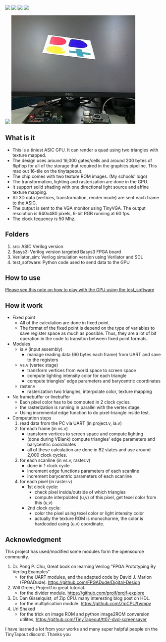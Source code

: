 ![](../../workflows/gds/badge.svg) ![](../../workflows/docs/badge.svg) ![](../../workflows/test/badge.svg) ![](../../workflows/fpga/badge.svg)

![](https://github.com/pongsagon/tt07-tiniest-gpu/blob/main/test_software/tt-ezgif.com-crop.gif)
![](https://github.com/pongsagon/tt07-tiniest-gpu/blob/main/test_software/pic.jpg)

## What is it

- This is a tiniest ASIC GPU.  It can render a quad using two triangles with texture mapped.
- The design uses around 16,000 gates/cells and around 200 bytes of flipflop for all of the storage that required in the graphics pipeline.  This max out 16-tile on the tinytapeout.
- The chip comes with two texture ROM images. (My schools' logo)
- The transformation, lighting and rasterization are done in the GPU.
- It support solid shading with one directional light source and affine texture mapping.
- All 3D data (vertices, transformation, render mode) are sent each frame to the ASIC.
- The output is sent to the VGA monitor using TinyVGA.  The output resolution is 640x480 pixels, 6-bit RGB running at 60 fps.
- The clock fequency is 50 Mhz.

## Folders

1. src: ASIC Verilog version
2. Basys3: Verilog version targeted Basys3 FPGA board
3. Verilator_sim: Verilog simulation version using Verilator and SDL
4. test_software: Python code used to send data to the GPU

## How to use

[Please see this note on how to play with the GPU using the test_software](test_software/readme.md)


## How it work

- Fixed point
   - All of the calculation are done in fixed point.
   - The format of the fixed point is depend on the type of variables to save register space as much as possible. Thus, they are a lot of bit operation in the code to transiton between fixed point formats.
- Modules
   - ia.v (input assembly)
      - manage reading data (60 bytes each frame) from UART and save to the registers 
   - vs.v (vertex stage)
      - transform vertices from world space to screen space
      - compute lighting intensity color for each triangle
      - compute triangles' edge parameters and barycentric coordinates 
   - raster.v
      - rasterization two triangles, interpolate color, texture mapping 
- No framebuffer or linebuffer
   -  Each pixel color has to be computed in 2 clock cycles.
   -  the rasterization is running in parallel with the vertex stage.
   -  Using incremental edge function to do pixel-triangle inside test.
- Computation steps
   1. read data from the PC via UART (in project.v, ia.v)
   2. for each frame (in vs.v)
      - transform vertices to screen space and compute lighting
      - (done during VBlank) compute triangles' edge parameters and barycentric coordinates
      - all of these calculation are done in 82 states and use around 2,000 clock cycles.
   4. for each scanline (in vs.v, raster.v)
      - done in 1 clock cycle
      - increment edge functions parameters of each scanline
      - increment barycentric parameters of each scanline
   5. for each pixel (in raster.v)
      - 1st clock cycle:
         - check pixel inside/outside of which triangles
         - compute interpolated (u,v) of this pixel, get texel color from this (u,v)
      - 2nd clock cycle:
         - color the pixel using texel color or light intensity color
         - actually the texture ROM is monochorme, the color is hardcoded using (u,v) coordinate.



## Acknowledgment

This project has used/modified some modules form the opensource community. 
1. Dr. Pong P. Chu, Great book on learning Verilog "FPGA Prototyping By Verilog Examples" 
   - for the UART modules, and the adapted code by David J. Marion (FPGADude). https://github.com/FPGADude/Digital-Design 
2. Will Green, Projectf.io great tutorial. 
   - for the divider module. https://github.com/projf/projf-explore 
3. Dr. Dan Gisselquist, of Zip CPU. many interesting blog post on HDL.
   - for the multiplication module.  https://github.com/ZipCPU/fwmpy
4. Uri Shaked
   - for the trick on image ROM and python image2ROM conversion utilites, https://github.com/TinyTapeout/tt07-dvd-screensaver
     
I have learned a lot from your works and many super helpful people on the TinyTapout discord. Thanks you
